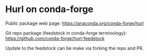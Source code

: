 # Hurl on conda-forge

Public package web page: <https://anaconda.org/conda-forge/hurl>

Git repo package (feedstock in conda-forge terminology): <https://github.com/conda-forge/hurl-feedstock>

Update to the feedstock can be make via forking the repo and PR.
